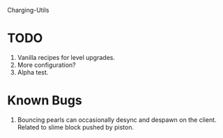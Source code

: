 Charging-Utils

TODO
====

1. Vanilla recipes for level upgrades.
2. More configuration?
3. Alpha test.


Known Bugs
==========

1. Bouncing pearls can occasionally desync and despawn on the client. Related to slime block pushed by piston.
